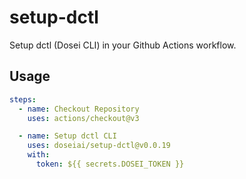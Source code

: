 # setup-dctl

Setup dctl (Dosei CLI) in your Github Actions workflow.

## Usage

```yaml
steps:
  - name: Checkout Repository
    uses: actions/checkout@v3

  - name: Setup dctl CLI
    uses: doseiai/setup-dctl@v0.0.19
    with:
      token: ${{ secrets.DOSEI_TOKEN }}
```
